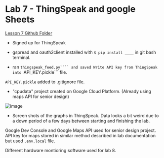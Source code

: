 # Lab 7 - ThingSpeak and google Sheets

[Lesson 7 Github Folder](https://github.com/kevinwlu/iot/tree/master/lesson7)

- Signed up for ThingSpeak
- gspread and oauth2client installed with ```$ pip install ____``` in git bash terminal.

- ran ```thingspeak_feed.py```` and saved Write API key from ThingSpeak into ```API_KEY.pickle``` file.

```API_KEY.pickle``` added to .gitignore file.

- "cpudata" project created on Google Cloud Platform. (Already using maps API for senior design)

![image](https://user-images.githubusercontent.com/37707211/228645691-180208c0-8a75-45d6-b64b-d2d031722a27.png)

- Screen shots of the graphs in ThingSpeak. Data looks a bit weird due to a down period of a few days between starting and finishing the lab.

Google Dev Console and Google Maps API used for senior design project. API key for maps stored in similar method described in lab documentation but used ```.env.local``` file.

Different hardware montioring software used for lab 8.



